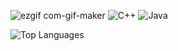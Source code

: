 ![ezgif com-gif-maker](https://user-images.githubusercontent.com/83002941/116006464-0a344600-a629-11eb-849c-a0092c1bd5f5.gif) ![C++](https://user-images.githubusercontent.com/83002941/116006151-9fced600-a627-11eb-9112-a1a108be2020.gif) ![Java](https://user-images.githubusercontent.com/83002941/116005389-53ce6200-a624-11eb-926d-4e382894734a.gif)






![Top Languages](https://github-readme-stats.vercel.app/api/top-langs/?username=codelust)




